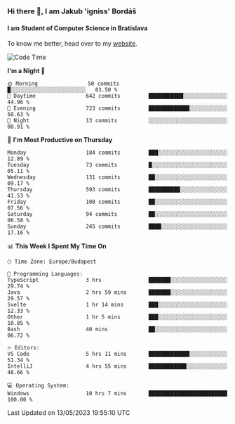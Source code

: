 ### Hi there 👋, I am Jakub 'igniss' Bordáš

#### I am Student of Computer Science in Bratislava
To know me better, head over to my [website](https://bordas.sk).


<!--START_SECTION:waka-->
![Code Time](http://img.shields.io/badge/Code%20Time-1%2C156%20hrs%2047%20mins-blue)

**I'm a Night 🦉** 

```text
🌞 Morning                50 commits          █░░░░░░░░░░░░░░░░░░░░░░░░   03.50 % 
🌆 Daytime                642 commits         ███████████░░░░░░░░░░░░░░   44.96 % 
🌃 Evening                723 commits         █████████████░░░░░░░░░░░░   50.63 % 
🌙 Night                  13 commits          ░░░░░░░░░░░░░░░░░░░░░░░░░   00.91 % 
```
📅 **I'm Most Productive on Thursday** 

```text
Monday                   184 commits         ███░░░░░░░░░░░░░░░░░░░░░░   12.89 % 
Tuesday                  73 commits          █░░░░░░░░░░░░░░░░░░░░░░░░   05.11 % 
Wednesday                131 commits         ██░░░░░░░░░░░░░░░░░░░░░░░   09.17 % 
Thursday                 593 commits         ██████████░░░░░░░░░░░░░░░   41.53 % 
Friday                   108 commits         ██░░░░░░░░░░░░░░░░░░░░░░░   07.56 % 
Saturday                 94 commits          ██░░░░░░░░░░░░░░░░░░░░░░░   06.58 % 
Sunday                   245 commits         ████░░░░░░░░░░░░░░░░░░░░░   17.16 % 
```


📊 **This Week I Spent My Time On** 

```text
🕑︎ Time Zone: Europe/Budapest

💬 Programming Languages: 
TypeScript               3 hrs               ███████░░░░░░░░░░░░░░░░░░   29.74 % 
Java                     2 hrs 59 mins       ███████░░░░░░░░░░░░░░░░░░   29.57 % 
Svelte                   1 hr 14 mins        ███░░░░░░░░░░░░░░░░░░░░░░   12.33 % 
Other                    1 hr 5 mins         ███░░░░░░░░░░░░░░░░░░░░░░   10.85 % 
Bash                     40 mins             ██░░░░░░░░░░░░░░░░░░░░░░░   06.72 % 

🔥 Editors: 
VS Code                  5 hrs 11 mins       █████████████░░░░░░░░░░░░   51.34 % 
IntelliJ                 4 hrs 55 mins       ████████████░░░░░░░░░░░░░   48.66 % 

💻 Operating System: 
Windows                  10 hrs 7 mins       █████████████████████████   100.00 % 
```


 Last Updated on 13/05/2023 19:55:10 UTC
<!--END_SECTION:waka-->
